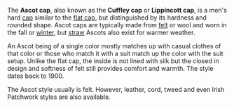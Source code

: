 The **Ascot cap**, also known as the **Cuffley cap** or **Lippincott
cap**, is a men's hard [cap](cap "wikilink") similar to the [flat
cap](flat_cap "wikilink"), but distinguished by its hardness and rounded
shape. Ascot caps are typically made from [felt](felt "wikilink") or
wool and worn in the fall or [winter](winter "wikilink"), but
[straw](straw "wikilink") Ascots also exist for warmer weather.

An Ascot being of a single color mostly matches up with casual clothes
of that color or those who match it with a suit match up the color with
the suit setup. Unlike the flat cap, the inside is not lined with silk
but the closed in design and softness of felt still provides comfort and
warmth. The style dates back to 1900.

The Ascot style usually is felt. However, leather, cord, tweed and even
Irish Patchwork styles are also available.
